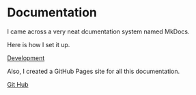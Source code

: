 # Documentation

I came across a very neat dcumentation system named MkDocs.

Here is how I set it up.

[Development](development.md)

Also, I created a GitHub Pages site for all this documentation.

[Git Hub](https://DBrianKimmel.github.io)
